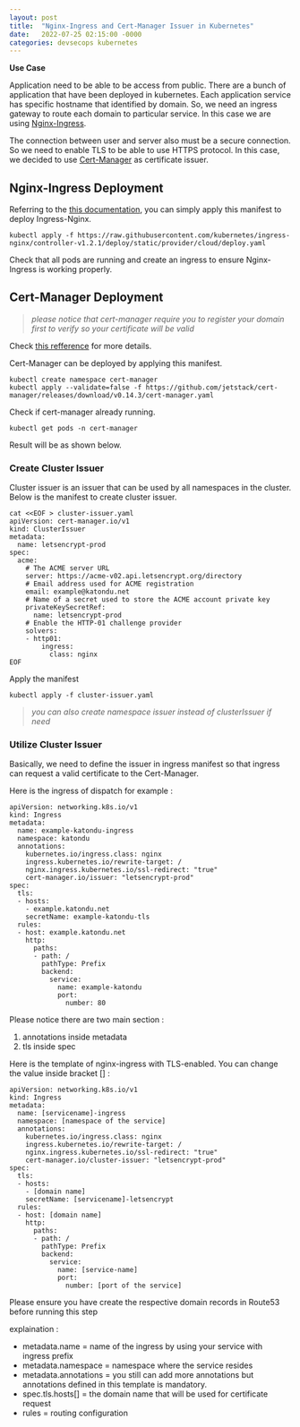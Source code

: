 ```yaml
---
layout: post
title:  "Nginx-Ingress and Cert-Manager Issuer in Kubernetes"
date:   2022-07-25 02:15:00 -0000
categories: devsecops kubernetes
---
```


**Use Case**

Application need to be able to be access from public. There are a bunch of application that have been deployed in kubernetes. Each application service has specific hostname that identified by domain. So, we need an ingress gateway to route each domain to particular service. In this case we are using [Nginx-Ingress](https://github.com/kubernetes/ingress-nginx).  

The connection between user and server also must be a secure connection. So we need to enable TLS to be able to use HTTPS protocol.  In this case, we decided to use [Cert-Manager](https://cert-manager.io/v0.14-docs) as certificate issuer.  

## Nginx-Ingress Deployment

Referring to the [this documentation](https://kubernetes.github.io/ingress-nginx/deploy/), you can simply apply this manifest to deploy Ingress-Nginx.  

```
kubectl apply -f https://raw.githubusercontent.com/kubernetes/ingress-nginx/controller-v1.2.1/deploy/static/provider/cloud/deploy.yaml
```

Check that all pods are running and create an ingress to ensure Nginx-Ingress is working properly.  

## Cert-Manager Deployment
> *please notice that cert-manager require you to register your domain first to verify so your certificate will be valid*
>  

Check [this refference](https://cert-manager.io/v0.14-docs) for more details.  

Cert-Manager can be deployed by applying this manifest.  

```
kubectl create namespace cert-manager
kubectl apply --validate=false -f https://github.com/jetstack/cert-manager/releases/download/v0.14.3/cert-manager.yaml
```

Check if cert-manager already running.  

```
kubectl get pods -n cert-manager
```

Result will be as shown below.  

### Create Cluster Issuer

Cluster issuer is an issuer that can be used by all namespaces in the cluster. Below is the manifest to create cluster issuer.  

```
cat <<EOF > cluster-issuer.yaml
apiVersion: cert-manager.io/v1
kind: ClusterIssuer
metadata:
  name: letsencrypt-prod
spec:
  acme:
    # The ACME server URL
    server: https://acme-v02.api.letsencrypt.org/directory
    # Email address used for ACME registration
    email: example@katondu.net
    # Name of a secret used to store the ACME account private key
    privateKeySecretRef:
      name: letsencrypt-prod
    # Enable the HTTP-01 challenge provider
    solvers:
    - http01:
        ingress:
          class: nginx
EOF
```

Apply the manifest  

```
kubectl apply -f cluster-issuer.yaml
```

> *you can also create namespace issuer instead of clusterIssuer if need*
> 

### Utilize Cluster Issuer

Basically, we need to define the issuer in ingress manifest so that ingress can request a valid certificate to the Cert-Manager.  

Here is the ingress of  dispatch for example :  

```
apiVersion: networking.k8s.io/v1
kind: Ingress
metadata:
  name: example-katondu-ingress
  namespace: katondu
  annotations:
    kubernetes.io/ingress.class: nginx
    ingress.kubernetes.io/rewrite-target: /
    nginx.ingress.kubernetes.io/ssl-redirect: "true"
    cert-manager.io/issuer: "letsencrypt-prod"
spec:
  tls:
  - hosts:
    - example.katondu.net
    secretName: example-katondu-tls
  rules:
  - host: example.katondu.net
    http:
      paths:
      - path: /
        pathType: Prefix
        backend:
          service:
            name: example-katondu
            port:
              number: 80
```

Please notice there are two main section :  

1. annotations inside metadata  
2. tls inside spec  

Here is the template of nginx-ingress with TLS-enabled. You can change the value inside bracket [] :  

```
apiVersion: networking.k8s.io/v1
kind: Ingress
metadata:
  name: [servicename]-ingress
  namespace: [namespace of the service]
  annotations:
    kubernetes.io/ingress.class: nginx
    ingress.kubernetes.io/rewrite-target: /
    nginx.ingress.kubernetes.io/ssl-redirect: "true"
    cert-manager.io/cluster-issuer: "letsencrypt-prod"
spec:
  tls:
  - hosts:
    - [domain name]
    secretName: [servicename]-letsencrypt
  rules:
  - host: [domain name]
    http:
      paths:
      - path: /
        pathType: Prefix
        backend:
          service:
            name: [service-name]
            port:
              number: [port of the service]
```

Please ensure you have create the respective domain records in Route53 before running this step  

explaination :  
 
- metadata.name = name of the ingress by using your service with ingress prefix  
- metadata.namespace = namespace where the service resides  
- metadata.annotations = you still can add more annotations but   annotations defined in this template is mandatory.  
- spec.tls.hosts[] = the domain name that will be used for certificate request  
- rules = routing configuration  